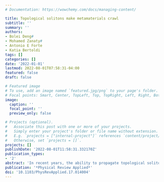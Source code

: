 ```yaml
---
# Documentation: https://wowchemy.com/docs/managing-content/

title: Topological solitons make metamaterials crawl
subtitle: ''
summary: ''
authors:
- Bolei Deng#
- Mohamed Zanaty#
- Antonio E Forte
- Katia Bertoldi
tags: []
categories: []
date: '2022-01-01'
lastmod: 2022-08-01T07:58:31-04:00
featured: false
draft: false

# Featured image
# To use, add an image named `featured.jpg/png` to your page's folder.
# Focal points: Smart, Center, TopLeft, Top, TopRight, Left, Right, BottomLeft, Bottom, BottomRight.
image:
  caption: ''
  focal_point: ''
  preview_only: false

# Projects (optional).
#   Associate this post with one or more of your projects.
#   Simply enter your project's folder or file name without extension.
#   E.g. `projects = ["internal-project"]` references `content/project/deep-learning/index.md`.
#   Otherwise, set `projects = []`.
projects: []
publishDate: '2022-08-01T11:58:31.332170Z'
publication_types:
- '2'
abstract: 'In recent years, the ability to propagate topological solitons in mechanical metamaterials has unlocked unpaved paths towards potential applications in wave propagation, mechanical logic, and shape morphing. Here, we demonstrate how a multistable metamaterial can harness topological solitons with coupled rotational and translational components and become, itself, a crawling robot. We start by characterizing the topological solitons via experimental measurements and analysis. We then use their rotational component to produce a favorable gradient of friction between the metamaterial and the underlying substrate. This, in turn, creates locomotion. Previously proposed crawling robots usually require complex control of multiple actuators. In contrast, our robot can be powered by a single actuator, and all features needed for locomotion are embedded in the mechanics and activated by the topological solitons.'
publication: '*Physical Review Applied*'
doi: '10.1103/PhysRevApplied.17.014004'
---
```

